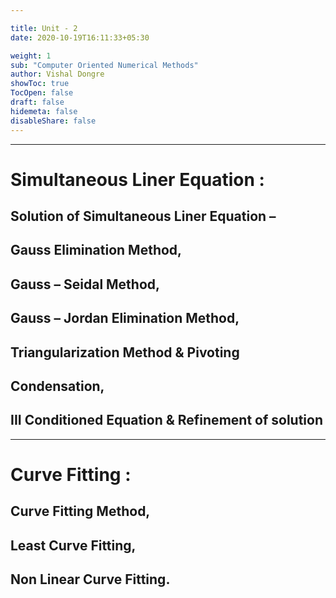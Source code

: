 ```yaml
---

title: Unit - 2 
date: 2020-10-19T16:11:33+05:30

weight: 1
sub: "Computer Oriented Numerical Methods"
author: Vishal Dongre
showToc: true
TocOpen: false
draft: false
hidemeta: false
disableShare: false
---
```




---

# Simultaneous Liner Equation : 

## Solution of Simultaneous Liner Equation – 

## Gauss Elimination Method, 

## Gauss – Seidal Method, 

## Gauss – Jordan Elimination Method, 

## Triangularization Method & Pivoting

## Condensation, 

## III Conditioned Equation & Refinement of solution

---

# Curve Fitting : 

## Curve Fitting Method, 

## Least Curve Fitting, 

## Non Linear Curve Fitting.